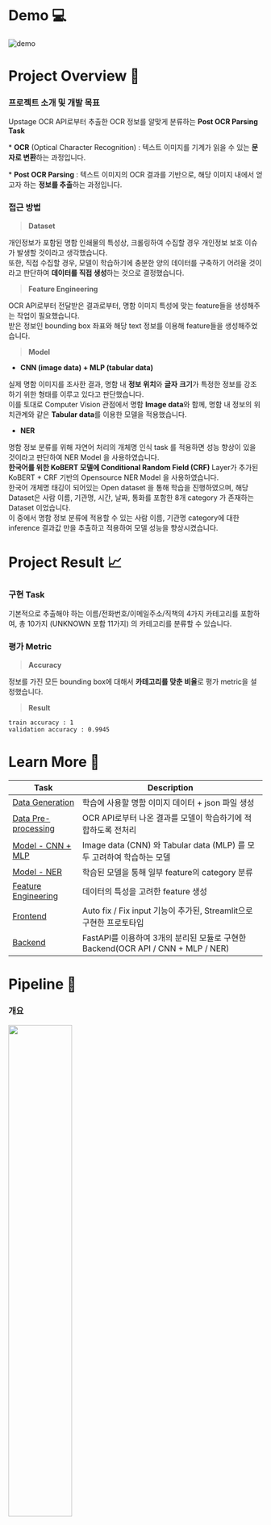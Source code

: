 # Demo 💻

![demo](https://user-images.githubusercontent.com/90603530/172541502-36019954-a31a-488b-8f61-a03a823e4b7e.gif)


# Project Overview 📑

### 프로젝트 소개 및 개발 목표

Upstage OCR API로부터 추출한 OCR 정보를 알맞게 분류하는 **Post OCR Parsing Task**

\* **OCR** (Optical Character Recognition) : 텍스트 이미지를 기계가 읽을 수 있는 **문자로 변환**하는 과정입니다.

\* **Post OCR Parsing** : 텍스트 이미지의 OCR 결과를 기반으로, 해당 이미지 내에서 얻고자 하는 **정보를 추출**하는 과정입니다.

### 접근 방법

> **Dataset**
> 

개인정보가 포함된 명함 인쇄물의 특성상, 크롤링하여 수집할 경우 개인정보 보호 이슈가 발생할 것이라고 생각했습니다.  
또한, 직접 수집할 경우, 모델이 학습하기에 충분한 양의 데이터를 구축하기 어려울 것이라고 판단하여 **데이터를 직접 생성**하는 것으로 결정했습니다. 

> **Feature Engineering**
> 

OCR API로부터 전달받은 결과로부터, 명함 이미지 특성에 맞는 feature들을 생성해주는 작업이 필요했습니다.  
받은 정보인 bounding box 좌표와 해당 text 정보를 이용해 feature들을 생성해주었습니다.

> **Model**
> 

- **CNN (image data) + MLP (tabular data)** 

실제 명함 이미지를 조사한 결과, 명함 내 **정보 위치**와 **글자** **크기**가 특정한 정보를 강조하기 위한 형태를 이루고 있다고 판단했습니다.  
이를 토대로 Computer Vision 관점에서 명함 **Image data**와 함께, 명함 내 정보의 위치관계와 같은 **Tabular data**를 이용한 모델을 적용했습니다.

- **NER** 

명함 정보 분류를 위해 자연어 처리의 개체명 인식 task 를 적용하면 성능 향상이 있을 것이라고 판단하여 NER Model 을 사용하였습니다.   
**한국어를 위한 KoBERT 모델에 Conditional Random Field (CRF)** Layer가 추가된 KoBERT + CRF 기반의 Opensource NER Model 을 사용하였습니다.    
한국어 개체명 태깅이 되어있는 Open dataset 을 통해 학습을 진행하였으며, 해당 Dataset은 사람 이름, 기관명, 시간, 날짜, 통화를 포함한 8개 category 가 존재하는 Dataset 이었습니다.    
이 중에서 명함 정보 분류에 적용할 수 있는 사람 이름, 기관명 category에 대한 inference 결과값 만을 추출하고 적용하여 모델 성능을 향상시켰습니다.    

# Project Result 📈

### 구현 Task

기본적으로 추출해야 하는 이름/전화번호/이메일주소/직책의 4가지 카테고리를 포함하여, 총 10가지 (UNKNOWN 포함 11가지) 의 카테고리를 분류할 수 있습니다.

### 평가 Metric

> **Accuracy**
> 

정보를 가진 모든 bounding box에 대해서 **카테고리를 맞춘 비율**로 평가 metric을 설정했습니다.  

> **Result**
> 

```diff
train accuracy : 1
validation accuracy : 0.9945
```

# Learn More 📂

| Task | Description |
| --- | --- |
| [Data Generation](https://github.com/boostcampaitech3/final-project-level3-cv-05/blob/develop/generator/README.md)  | 학습에 사용할 명함 이미지 데이터 + json 파일 생성  |
| [Data Pre-processing](https://github.com/boostcampaitech3/final-project-level3-cv-05/blob/BE/app/README.md) | OCR API로부터 나온 결과를 모델이 학습하기에 적합하도록 전처리  |
| [Model - CNN + MLP](https://github.com/boostcampaitech3/final-project-level3-cv-05/blob/develop/post_ocr_model/README.md) | Image data (CNN) 와 Tabular data (MLP) 를 모두 고려하여 학습하는 모델  |
| [Model - NER](https://github.com/boostcampaitech3/final-project-level3-cv-05/blob/develop/ner/README.md) | 학습된 모델을 통해 일부 feature의 category 분류 |
| [Feature Engineering](https://github.com/boostcampaitech3/final-project-level3-cv-05/blob/feature-engineering/README.md) | 데이터의 특성을 고려한 feature 생성 |
| [Frontend](https://github.com/boostcampaitech3/final-project-level3-cv-05/blob/develop/Frontend/README.md) | Auto fix / Fix input 기능이 추가된, Streamlit으로 구현한 프로토타입 |
| [Backend](https://github.com/boostcampaitech3/final-project-level3-cv-05/blob/BE/app/README.md) | FastAPI를 이용하여 3개의 분리된 모듈로 구현한 Backend(OCR API / CNN + MLP / NER) |

# Pipeline 🔎

### **개요**

<image width = "50%" src = "https://user-images.githubusercontent.com/90603530/172541879-3dfae2dd-8c9a-4556-a4d2-0caed4477ac4.png">

Demo Front-end는 Streamlit을 통해 구현하였습니다. Streamlit Front-end는 FastAPI 기반의 Back-end를 통해 출력물을 사용자에게 제공합니다.

### **Pipeline**

<image width = "100%" src = "https://user-images.githubusercontent.com/90603530/172560268-2ac7458b-5607-49db-888c-222b21832e45.png">

- **Data Pre-processing**       
  사용자가 이미지를 제출하면, 가능한 경우 Back-end 서버에서 이미지의 각도와 범위를 보정합니다. 
  해당 이미지를 OCR API 서버로 요청하여 json output을 응답으로 받고, 출력된 정보를 조건에 따라 줄 단위로 변경합니다.
- 전처리된 정보가 각 조건에 따라 모델 및 rule-base기반으로 처리되고, 출력값에 따라 각 항목의 category를 제공합니다.

# Getting Started 📌

### Demo Site

- TBA

### Requirements

`Learn More`에 기록한 각 README 파일을 참고하여 필요한 라이브러리를 설치해주시면 됩니다.

# Team 🧑‍💻

### ConVinsight

ConVinsight(CV-05)는 Computer Vision의 이니셜인 '**CV**'와, 

'이용자의 **Conv**enience(편리)를 찾는 **insight**(통찰력)' 을 의미합니다.

### Member

| Member  | Role  | Github |
| --- | --- | --- |
| 김나영 | OCR Output 전처리 / 데이터 생성 | [Github](https://github.com/dudskrla) |
| 신규범 | PM / 모델 설계 및 구현 / OCR Output 전처리 / 서비스 구현 | [Github](https://github.com/KyubumShin) |
| 이정수 | Feature 설계 / 모델 학습 / Test 데이터셋 구현 | [Github](https://github.com/sw930718) |
| 이현홍 | 데이터 생성 / 이미지 전처리 | [Github](https://github.com/Heruing) |
| 전수민 | Feature 설계 / 모델 구현 및 모델 학습 / Test 데이터셋 구현 | [Github](https://github.com/Su-minn) |
